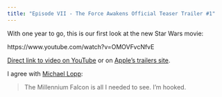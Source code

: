 ```yaml
---
title: "Episode VII - The Force Awakens Official Teaser Trailer #1"
---
```

<p>With one year to go, this is our first look at the new Star Wars movie:</p>
<p>https://www.youtube.com/watch?v=OMOVFvcNfvE</p>
<p><a href="https://www.youtube.com/watch?v=OMOVFvcNfvE">Direct link to video on YouTube</a> or on <a href="http://trailers.apple.com/trailers/lucasfilm/starwarstheforceawakens/">Apple’s trailers site</a>.</p>
<p>I agree with <a href="http://randsinrepose.com/links/2014/11/28/the-force-awakens-a-collage-of-iconic-images/">Michael Lopp</a>:</p>
<blockquote><p>
  The Millennium Falcon is all I needed to see. I’m hooked.
</p></blockquote>
